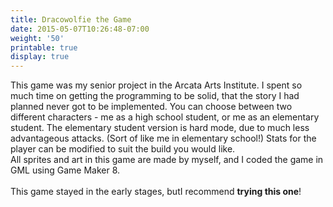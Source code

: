 ```yaml
---
title: Dracowolfie the Game
date: 2015-05-07T10:26:48-07:00
weight: '50'
printable: true
display: true
---
```

This game was my senior project in the Arcata Arts Institute. I spent so much time on getting the programming to be solid, that the story I had planned never got to be implemented. You can choose between two different characters - me as a high school student, or me as an elementary student. The elementary student version is hard mode, due to much less advantageous attacks. (Sort of like me in elementary school!) Stats for the player can be modified to suit the build you would like.\
All sprites and art in this game are made by myself, and I coded the game in GML using Game Maker 8.\
\
This game stayed in the early stages, butI recommend **trying this one**!

